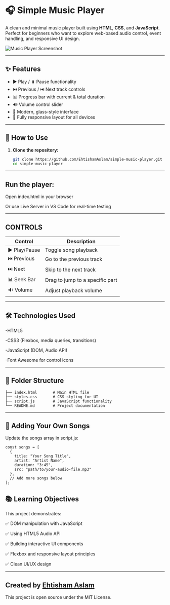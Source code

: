 # 🎧 Simple Music Player

A clean and minimal music player built using **HTML**, **CSS**, and **JavaScript**. Perfect for beginners who want to explore web-based audio control, event handling, and responsive UI design.

![Music Player Screenshot](https://placehold.co/800x400/4a80f0/ffffff?text=Music+Player+UI)

---

## ✨ Features

- ▶️ Play / ⏸️ Pause functionality
- ⏮️ Previous / ⏭️ Next track controls
- 📊 Progress bar with current & total duration
- 🔊 Volume control slider
- 🎨 Modern, glass-style interface
- 📱 Fully responsive layout for all devices

---

## 🚀 How to Use

1. **Clone the repository:**

   ```bash
   git clone https://github.com/EhtishamAslam/simple-music-player.git
   cd simple-music-player

---

## Run the player:

Open index.html in your browser

Or use Live Server in VS Code for real-time testing

---

## CONTROLS

| Control       | Description                     |
| ------------- | ------------------------------- |
| ▶️ Play/Pause | Toggle song playback            |
| ⏮️ Previous   | Go to the previous track        |
| ⏭️ Next       | Skip to the next track          |
| 📊 Seek Bar   | Drag to jump to a specific part |
| 🔉 Volume     | Adjust playback volume          |

---

## 🛠️ Technologies Used

-HTML5

-CSS3 (Flexbox, media queries, transitions)

-JavaScript (DOM, Audio API)

-Font Awesome for control icons


----


## 📁 Folder Structure
```
├── index.html       # Main HTML file
├── styles.css       # CSS styling for UI
├── script.js        # JavaScript functionality
└── README.md        # Project documentation

```

---


## 🎵 Adding Your Own Songs

Update the songs array in script.js:

```
const songs = [
  {
    title: "Your Song Title",
    artist: "Artist Name",
    duration: "3:45",
    src: "path/to/your-audio-file.mp3"
  },
  // Add more songs below
];

```

## 📚 Learning Objectives
This project demonstrates:

✅ DOM manipulation with JavaScript

✅ Using HTML5 Audio API

✅ Building interactive UI components

✅ Flexbox and responsive layout principles

✅ Clean UI/UX design

---

## Created by [Ehtisham Aslam](https://github.com/ehtishamaslam871)

This project is open source under the MIT License.
